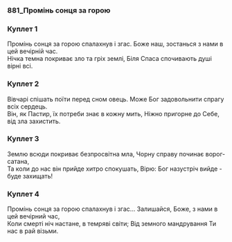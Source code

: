 ### 881_Промінь сонця за горою
### Куплет 1
Промінь сонця за горою спалахнув і згас. Боже наш, зостанься з нами в цей вечірній час. <br/>Нічка темна покриває зло та гріх землі, Біля Спаса спочивають душі вірні всі.
### Куплет 2
Вівчарі спішать поїти перед сном овець. Може Бог задовольнити спрагу всіх сердець. <br/>Він, як Пастир, їх потреби знає в кожну мить, Ніжно пригорне до Себе, від зла захистить.
### Куплет 3
Землю всюди покриває безпросвітна мла, Чорну справу починає ворог-сатана,<br/>Та коли до нас він прийде хитро спокушать, Вірю: Бог назустріч вийде - буде захищать!
### Куплет 4
Промінь сонця за горою спалахнув і згас... Залишайся, Боже, з нами в цей вечірний час, <br/>Коли смерті ніч настане, в темряві світи; Від земного мандрування Ти нас в рай візьми.
